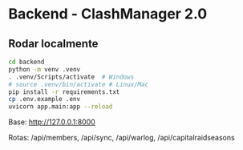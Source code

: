 # Backend - ClashManager 2.0

## Rodar localmente
```bash
cd backend
python -m venv .venv
. .venv/Scripts/activate  # Windows
# source .venv/bin/activate # Linux/Mac
pip install -r requirements.txt
cp .env.example .env
uvicorn app.main:app --reload
```
Base: http://127.0.0.1:8000

Rotas: /api/members, /api/sync, /api/warlog, /api/capitalraidseasons
